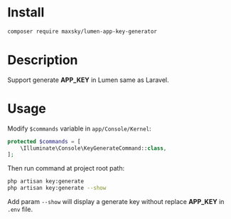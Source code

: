 # Install

```bash
composer require maxsky/lumen-app-key-generator
```


# Description

Support generate **APP_KEY** in Lumen same as Laravel.


# Usage

Modify `$commands` variable in `app/Console/Kernel`:

```php
protected $commands = [
    \Illuminate\Console\KeyGenerateCommand::class,
];
```

Then run command at project root path:

```bash
php artisan key:generate
php artisan key:generate --show
```

Add param `--show` will display a generate key without replace **APP_KEY** in `.env` file.

